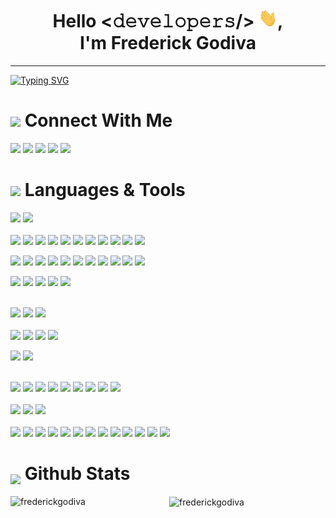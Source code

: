 <div align="center">
  <h1>Hello <𝚍𝚎𝚟𝚎𝚕𝚘𝚙𝚎𝚛𝚜/> <img src="https://github.com/ABSphreak/ABSphreak/blob/master/gifs/Hi.gif" width="30px" height="30px">,<br/>I'm Frederick Godiva</h1>
</div>

---

[![Typing SVG](https://readme-typing-svg.demolab.com?font=Fira+Code&size=42&pause=1000&color=6366F1&center=true&vCenter=true&width=1080&height=65&lines=Software+Engineer;Machine+Learning+Engineer;Undergraduate+CS+Student)](https://git.io/typing-svg)

<!-- # <img src="https://github.com/7oSkaaa/7oSkaaa/blob/main/Images/about_me.gif?raw=true" width="30px"/> About Me -->

# <img src="https://github.com/7oSkaaa/7oSkaaa/blob/main/Images/Connect-with-me.gif?raw=true" width="10%"> Connect With Me

<div>
  <a href="https://www.linkedin.com/in/frederickgodiva/"><img src="https://go-skill-icons.vercel.app/api/icons?i=linkedin" /></a>
  <a href=""><img src="https://go-skill-icons.vercel.app/api/icons?i=gmail" /></a>
  <a href="https://github.com/FrederickGodiva"><img src="https://go-skill-icons.vercel.app/api/icons?i=github"/></a>
  <a href="https://huggingface.co/frederickgodiva"><img src="https://go-skill-icons.vercel.app/api/icons?i=huggingface"/></a>
  <a href="https://www.kaggle.com/frederickgodiva"><img src="https://go-skill-icons.vercel.app/api/icons?i=kaggle"/></a>
</div>

# <img src="https://media2.giphy.com/media/QssGEmpkyEOhBCb7e1/giphy.gif?cid=ecf05e47a0n3gi1bfqntqmob8g9aid1oyj2wr3ds3mg700bl&rid=giphy.gif" width="30px" /> Languages & Tools

<div>
  <a><img src="https://go-skill-icons.vercel.app/api/icons?i=c" /></a>
  <a><img src="https://go-skill-icons.vercel.app/api/icons?i=cpp" /></a>
</div>

<br />

<div>
  <a href="https://developer.mozilla.org/en-US/docs/Web/HTML"><img src="https://go-skill-icons.vercel.app/api/icons?i=html" /></a>
  <a href="https://developer.mozilla.org/en-US/docs/Web/CSS"><img src="https://go-skill-icons.vercel.app/api/icons?i=css" /></a>
  <a href="https://getbootstrap.com/"><img src="https://go-skill-icons.vercel.app/api/icons?i=bootstrap" /></a>
  <a href="https://tailwindcss.com/"><img src="https://go-skill-icons.vercel.app/api/icons?i=tailwindcss" /></a>
  <a href="https://ui.shadcn.com/"><img src="https://go-skill-icons.vercel.app/api/icons?i=shadcn" /></a>
  <a href="https://developer.mozilla.org/en-US/docs/Web/JavaScript"><img src="https://go-skill-icons.vercel.app/api/icons?i=javascript" /></a>
  <a href="https://www.typescriptlang.org/"><img src="https://go-skill-icons.vercel.app/api/icons?i=typescript" /></a>
  <a href="https://nodejs.org/en"><img src="https://go-skill-icons.vercel.app/api/icons?i=nodejs" /></a>
  <a href="https://react.dev/"><img src="https://go-skill-icons.vercel.app/api/icons?i=react" /></a>
  <a href="https://nextjs.org/"><img src="https://go-skill-icons.vercel.app/api/icons?i=nextjs" /></a>
  <a href="https://tanstack.com/query/latest"><img src="https://go-skill-icons.vercel.app/api/icons?i=reactquery" /></a>
  
  <a href="https://expressjs.com/"><img src="https://go-skill-icons.vercel.app/api/icons?i=expressjs" /></a>
  <a href="https://nestjs.com/"><img src="https://go-skill-icons.vercel.app/api/icons?i=nestjs" /></a>
  <a href="https://www.php.net/"><img src="https://go-skill-icons.vercel.app/api/icons?i=php" /></a>
  <a href="https://laravel.com/"><img src="https://go-skill-icons.vercel.app/api/icons?i=laravel" /></a>
  <a href="https://laravel.com/docs/12.x/socialite"><img src="https://go-skill-icons.vercel.app/api/icons?i=socialite" /></a>
  <a href="https://jetstream.laravel.com/introduction.html"><img src="https://go-skill-icons.vercel.app/api/icons?i=jetstream" /></a>
  <a href="https://laravel.com/docs/12.x/sanctum"><img src="https://go-skill-icons.vercel.app/api/icons?i=sanctum" /></a>
  <a href="https://inertiajs.com/"><img src="https://go-skill-icons.vercel.app/api/icons?i=inertia" /></a>
  <a href="https://go.dev/"><img src="https://go-skill-icons.vercel.app/api/icons?i=golang" /></a>
  <a href="https://gin-gonic.com/"><img src="https://go-skill-icons.vercel.app/api/icons?i=gin" /></a>
  <a href="https://gofiber.io/"><img src="https://go-skill-icons.vercel.app/api/icons?i=fiber" /></a>
  
  <a href="https://www.prisma.io/"><img src="https://go-skill-icons.vercel.app/api/icons?i=prisma" /></a>
  <a href="https://typeorm.io/"><img src="https://go-skill-icons.vercel.app/api/icons?i=typeorm" /></a>
  <a href="https://mongoosejs.com/"><img src="https://go-skill-icons.vercel.app/api/icons?i=mongoose" /></a>
  <a href="https://gorm.io/index.html"><img src="https://go-skill-icons.vercel.app/api/icons?i=gorm" /></a>
  <a href="https://jwt.io/"><img src="https://go-skill-icons.vercel.app/api/icons?i=jwt" /></a>
</div>

<br />

<div>
    <a href="https://www.mysql.com/"><img src="https://go-skill-icons.vercel.app/api/icons?i=mysql" /></a>
    <a href="https://www.postgresql.org/"><img src="https://go-skill-icons.vercel.app/api/icons?i=postgresql" /></a>
    <a href="https://www.mongodb.com/"><img src="https://go-skill-icons.vercel.app/api/icons?i=mongodb" /></a>
</div>

<br />

<div>
  <a href="https://www.java.com/en/"><img src="https://go-skill-icons.vercel.app/api/icons?i=java" /></a>
  <a href="https://kotlinlang.org/"><img src="https://go-skill-icons.vercel.app/api/icons?i=kotlin" /></a>
  <a href="https://www.android.com/"><img src="https://go-skill-icons.vercel.app/api/icons?i=android" /></a>
  <a href="https://developer.android.com/compose"><img src="https://go-skill-icons.vercel.app/api/icons?i=jetpackcompose" /></a>

  <a href="https://dart.dev/"><img src="https://go-skill-icons.vercel.app/api/icons?i=dart" /></a>
  <a href="https://flutter.dev/"><img src="https://go-skill-icons.vercel.app/api/icons?i=flutter" /></a>
</div>

<br />

<div>
  <a href="https://www.python.org/"><img src="https://go-skill-icons.vercel.app/api/icons?i=python" /></a>
  <a href="https://numpy.org/"><img src="https://go-skill-icons.vercel.app/api/icons?i=numpy" /></a>
  <a href="https://pandas.pydata.org/"><img src="https://go-skill-icons.vercel.app/api/icons?i=pandas" /></a>
  <a href="https://matplotlib.org/"><img src="https://go-skill-icons.vercel.app/api/icons?i=matplotlib" /></a>
  <a href="https://seaborn.pydata.org/"><img src="https://go-skill-icons.vercel.app/api/icons?i=seaborn" /></a>
  <a href="https://scikit-learn.org/stable/"><img src="https://go-skill-icons.vercel.app/api/icons?i=scikitlearn" /></a>
  <a href="https://www.tensorflow.org/"><img src="https://go-skill-icons.vercel.app/api/icons?i=tensorflow" /></a>
  <a href="https://www.selenium.dev/"><img src="https://go-skill-icons.vercel.app/api/icons?i=selenium" /></a>
  <a href="https://streamlit.io/"><img src="https://go-skill-icons.vercel.app/api/icons?i=streamlit" /></a>
</div>

<br />

<div>
  <a href="https://www.markdownguide.org/"><img src="https://go-skill-icons.vercel.app/api/icons?i=markdown" /></a>
  <a href="https://www.latex-project.org/"><img src="https://go-skill-icons.vercel.app/api/icons?i=latex" /></a>
  <a href="https://mermaid.js.org/"><img src="https://go-skill-icons.vercel.app/api/icons?i=mermaid" /></a>
</div>

<br />

<div>
  <a href="https://code.visualstudio.com/"><img src="https://go-skill-icons.vercel.app/api/icons?i=vscode" /></a>
  <a href="https://visualstudio.microsoft.com/"><img src="https://go-skill-icons.vercel.app/api/icons?i=visualstudio" /></a>
  <a href="https://www.jetbrains.com/webstorm/"><img src="https://go-skill-icons.vercel.app/api/icons?i=webstorm" /></a>
  <a href="https://www.jetbrains.com/phpstorm/"><img src="https://go-skill-icons.vercel.app/api/icons?i=phpstorm" /></a>
  <a href="https://www.jetbrains.com/goland/"><img src="https://go-skill-icons.vercel.app/api/icons?i=goland" /></a>
  <a href="https://dbeaver.io/"><img src="https://go-skill-icons.vercel.app/api/icons?i=dbeaver" /></a>
  <a href="https://www.jetbrains.com/idea/"><img src="https://go-skill-icons.vercel.app/api/icons?i=idea" /></a>
  <a href="https://developer.android.com/studio"><img src="https://go-skill-icons.vercel.app/api/icons?i=androidstudio" /></a>
  <a href="https://colab.research.google.com/"><img src="https://go-skill-icons.vercel.app/api/icons?i=googlecolab" /></a>
  <a href="https://jupyter.org/"><img src="https://go-skill-icons.vercel.app/api/icons?i=jupyter" /></a>
  <a href="https://www.jetbrains.com/pycharm/"><img src="https://go-skill-icons.vercel.app/api/icons?i=pycharm" /></a>
  <a href="https://www.postman.com/"><img src="https://go-skill-icons.vercel.app/api/icons?i=postman" /></a>
  <a href="https://www.docker.com/"><img src="https://go-skill-icons.vercel.app/api/icons?i=docker" /></a>
  <a></a>
  
</div>

# <img src="https://media1.giphy.com/media/v1.Y2lkPTc5MGI3NjExYzFhYzJkMmQ2MWQ3ZGY3MDhjZTE3MDI2Mzk3NzE1OWQyZTRlMmYwMCZjdD1z/iY8CRBdQXODJSCERIr/giphy.gif" width=5% valign="bottom"> Github Stats

<div width="100vw" align="center">
  <p><img align="left" src="https://github-readme-stats-eight-theta.vercel.app/api/top-langs?username=frederickgodiva&show_icons=true&theme=tokyonight&locale=en&layout=compact" alt="frederickgodiva" /></p>
  <p>&nbsp;<img align="center" src="https://github-readme-stats-eight-theta.vercel.app/api?username=frederickgodiva&show_icons=true&theme=tokyonight&locale=en" alt="frederickgodiva" /></p>
</div>
